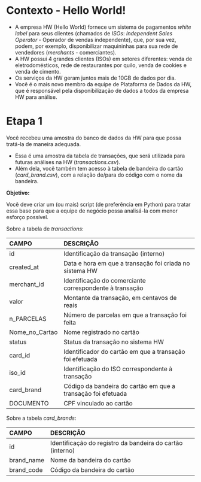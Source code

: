 ﻿# Contexto - Hello World!
- A empresa HW (Hello World) fornece um sistema de pagamentos *white label* para seus clientes (chamados de *ISOs*: *Independent Sales Operator* - Operador de vendas independente), que, por sua vez, podem, por exemplo, disponibilizar maquininhas para sua rede de vendedores (*merchants* - comerciantes). 
- A HW possui 4 grandes clientes (ISOs) em setores diferentes: venda de eletrodomésticos, rede de restaurantes por quilo, venda de cookies e venda de cimento. 
- Os serviços da HW geram juntos mais de 10GB de dados por dia. 
- Você é o mais novo membro da equipe de Plataforma de Dados da HW, que é responsável pela disponibilização de dados a todos da empresa HW para análise.
# Etapa 1
Você recebeu uma amostra do banco de dados da HW para que possa tratá-la de maneira adequada. 

- Essa é uma amostra da tabela de transações, que será utilizada para futuras análises na HW (*transactions.csv*). 
- Além dela, você também tem acesso à tabela de bandeira do cartão (*card\_brand.csv*), com a relação de/para do código com o nome da bandeira. 

**Objetivo:**

Você deve criar um (ou mais) script (de preferência em Python) para tratar essa base para que a equipe de negócio possa analisá-la com menor esforço possível.



Sobre a tabela de *transactions*:


|**CAMPO**|**DESCRIÇÃO**|
| :- | :- |
|id|Identificação da transação (interno)|
|created\_at|Data e hora em que a transação foi criada no sistema HW|
|merchant\_id|Identificação do comerciante correspondente à transação|
|valor|Montante da transação, em centavos de reais|
|n\_PARCELAS|Número de parcelas em que a transação foi feita|
|Nome\_no\_Cartao|Nome registrado no cartão|
|status|Status da transação no sistema HW|
|card\_id|Identificador do cartão em que a transação foi efetuada|
|iso\_id|Identificação do ISO correspondente à transação|
|card\_brand|Código da bandeira do cartão em que a transação foi efetuada|
|DOCUMENTO|CPF vinculado ao cartão|

Sobre a tabela *card\_brands*:


|**CAMPO**|**DESCRIÇÃO**|
| :- | :- |
|id|Identificação do registro da bandeira do cartão (interno)|
|brand\_name|Nome da bandeira do cartão|
|brand\_code|Código da bandeira do cartão|

